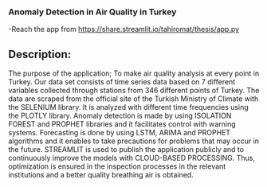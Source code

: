 ### Anomaly Detection in Air Quality in Turkey

-Reach the app from https://share.streamlit.io/tahiromat/thesis/app.py

## Description: 
The purpose of the application; To make air quality analysis at every point in Turkey. Our data set consists of time
series data based on 7 different variables collected through stations from 346 different points of Turkey. The data are
scraped from the official site of the Turkish Ministry of Climate with the SELENIUM library. It is analyzed with
different time frequencies using the PLOTLY library. Anomaly detection is made by using ISOLATION FOREST and
PROPHET libraries and it facilitates control with warning systems. Forecasting is done by using LSTM, ARIMA and
PROPHET algorithms and it enables to take precautions for problems that may occur in the future. STREAMLIT is
used to publish the application publicly and to continuously improve the models with CLOUD-BASED PROCESSING.
Thus, optimization is ensured in the inspection processes in the relevant institutions and a better quality breathing
air is obtained.

